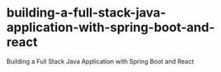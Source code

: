 # building-a-full-stack-java-application-with-spring-boot-and-react
Building a Full Stack Java Application with Spring Boot and React
